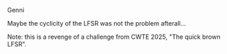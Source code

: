 Genni

Maybe the cyclicity of the LFSR was not the problem afterall...

Note: this is a revenge of a challenge from CWTE 2025, "The quick brown LFSR".
